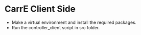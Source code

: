 # CarrE Client Side

- Make a virtual environment and install the required packages.
- Run the controller_client script in src folder.